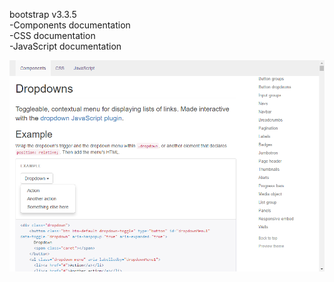 bootstrap v3.3.5
<br />-Components documentation
<br />-CSS documentation
<br />-JavaScript documentation

![alt tag](https://github.com/MoaathAlattas/clean-offline-bootstrap-3-documentation/blob/master/screenshot.png?raw=true)
